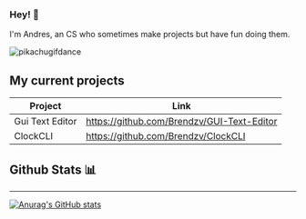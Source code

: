 ### Hey! 👋


I'm Andres, an CS who sometimes make projects but have fun doing them.

![pikachugifdance](https://c.tenor.com/rt2qSDNvVEQAAAAj/pikachu-dance.gifcute-gif-15783473)

## My current projects

Project                               | Link
-----------                           | --------
Gui Text Editor                       | https://github.com/Brendzv/GUI-Text-Editor
ClockCLI                              |  https://github.com/Brendzv/ClockCLI



## Github Stats 📊
<hr />

[![Anurag's GitHub stats](https://github-readme-stats.vercel.app/api?username=Brendzv&theme=dark)](https://github.com/anuraghazra/github-readme-stats)

